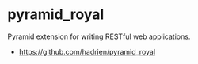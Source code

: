 pyramid_royal
=============

Pyramid extension for writing RESTful web applications.

* https://github.com/hadrien/pyramid_royal
